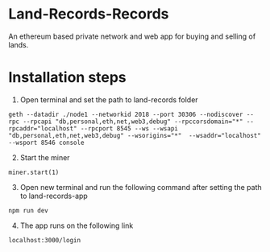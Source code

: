 # Land-Records-Records

An ethereum based private network and web app for buying and selling of lands.

# Installation steps

1. Open terminal and set the path to land-records folder
```
geth --datadir ./node1 --networkid 2018 --port 30306 --nodiscover --rpc --rpcapi "db,personal,eth,net,web3,debug" --rpccorsdomain="*" --rpcaddr="localhost" --rpcport 8545 --ws --wsapi "db,personal,eth,net,web3,debug" --wsorigins="*"  --wsaddr="localhost" --wsport 8546 console
```
2. Start the miner
```
miner.start(1)
```
3. Open new terminal and run the following command after setting the path to land-records-app
```
npm run dev
```
4. The app runs on the following link
```
localhost:3000/login
```

